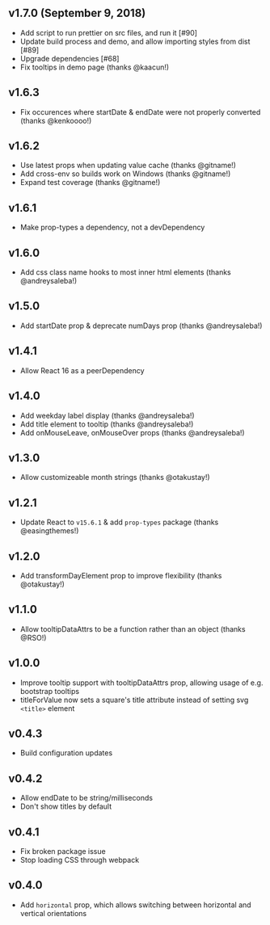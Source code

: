 ## v1.7.0 (September 9, 2018)

* Add script to run prettier on src files, and run it [#90]
* Update build process and demo, and allow importing styles from dist [#89]
* Upgrade dependencies [#68]
* Fix tooltips in demo page (thanks @kaacun!)

## v1.6.3

* Fix occurences where startDate & endDate were not properly converted (thanks @kenkoooo!)

## v1.6.2

* Use latest props when updating value cache (thanks @gitname!)
* Add cross-env so builds work on Windows (thanks @gitname!)
* Expand test coverage (thanks @gitname!)

## v1.6.1

* Make prop-types a dependency, not a devDependency

## v1.6.0

* Add css class name hooks to most inner html elements (thanks @andreysaleba!)

## v1.5.0

* Add startDate prop & deprecate numDays prop (thanks @andreysaleba!)

## v1.4.1

* Allow React 16 as a peerDependency

## v1.4.0

* Add weekday label display (thanks @andreysaleba!)
* Add title element to tooltip (thanks @andreysaleba!)
* Add onMouseLeave, onMouseOver props (thanks @andreysaleba!)

## v1.3.0

* Allow customizeable month strings (thanks @otakustay!)

## v1.2.1

* Update React to `v15.6.1` & add `prop-types` package (thanks @easingthemes!)

## v1.2.0

* Add transformDayElement prop to improve flexibility (thanks @otakustay!)

## v1.1.0

* Allow tooltipDataAttrs to be a function rather than an object (thanks @RSO!)

## v1.0.0

* Improve tooltip support with tooltipDataAttrs prop, allowing usage of e.g. bootstrap tooltips
* titleForValue now sets a square's title attribute instead of setting svg `<title>` element

## v0.4.3

* Build configuration updates

## v0.4.2

* Allow endDate to be string/milliseconds
* Don't show titles by default

## v0.4.1

* Fix broken package issue
* Stop loading CSS through webpack

## v0.4.0

* Add `horizontal` prop, which allows switching between horizontal and vertical orientations

